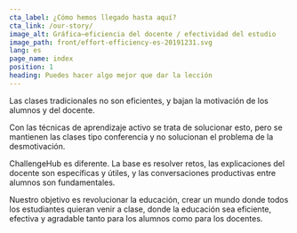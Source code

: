 ```yaml
---
cta_label: ¿Cómo hemos llegado hasta aquí?
cta_link: /our-story/
image_alt: Gráfica—eficiencia del docente / efectividad del estudio
image_path: front/effort-efficiency-es-20191231.svg
lang: es
page_name: index
position: 1
heading: Puedes hacer algo mejor que dar la lección
---
```


Las clases tradicionales no son eficientes, y bajan la motivación de los alumnos y del docente.

Con las técnicas de aprendizaje activo se trata de solucionar esto, pero se mantienen las clases tipo conferencia y no solucionan el problema de la desmotivación.

ChallengeHub es diferente.
La base es resolver retos,
las explicaciones del docente son específicas y útiles,
y las conversaciones productivas entre alumnos son fundamentales.

Nuestro objetivo es revolucionar la educación, crear un mundo donde todos los estudiantes quieran venir a clase, donde la educación sea eficiente, efectiva y agradable tanto para los alumnos como para los docentes.
